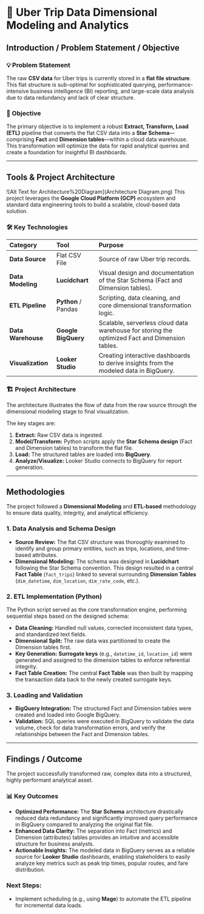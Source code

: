 # 🚕 Uber Trip Data Dimensional Modeling and Analytics

## Introduction / Problem Statement / Objective

### 💡 Problem Statement
The raw **CSV data** for Uber trips is currently stored in a **flat file structure**. This flat structure is sub-optimal for sophisticated querying, performance-intensive business intelligence (BI) reporting, and large-scale data analysis due to data redundancy and lack of clear structure.

### 🎯 Objective
The primary objective is to implement a robust **Extract, Transform, Load (ETL)** pipeline that converts the flat CSV data into a **Star Schema**—comprising **Fact** and **Dimension tables**—within a cloud data warehouse. This transformation will optimize the data for rapid analytical queries and create a foundation for insightful BI dashboards.

---

## Tools & Project Architecture
![Alt Text for Architecture%20Diagram](Architecture Diagram.png)
This project leverages the **Google Cloud Platform (GCP)** ecosystem and standard data engineering tools to build a scalable, cloud-based data solution.

### 🛠️ Key Technologies
| Category | Tool | Purpose |
| :--- | :--- | :--- |
| **Data Source** | Flat CSV File | Source of raw Uber trip records. |
| **Data Modeling** | **Lucidchart** | Visual design and documentation of the Star Schema (Fact and Dimension tables). |
| **ETL Pipeline** | **Python** / Pandas | Scripting, data cleaning, and core dimensional transformation logic. |
| **Data Warehouse** | **Google BigQuery** | Scalable, serverless cloud data warehouse for storing the optimized Fact and Dimension tables. |
| **Visualization** | **Looker Studio** | Creating interactive dashboards to derive insights from the modeled data in BigQuery. |

### 🏗️ Project Architecture
The architecture illustrates the flow of data from the raw source through the dimensional modeling stage to final visualization.



The key stages are:
1.  **Extract:** Raw CSV data is ingested.
2.  **Model/Transform:** Python scripts apply the **Star Schema design** (Fact and Dimension tables) to transform the flat file.
3.  **Load:** The structured tables are loaded into **BigQuery**.
4.  **Analyze/Visualize:** Looker Studio connects to BigQuery for report generation.

---

## Methodologies

The project followed a **Dimensional Modeling** and **ETL-based** methodology to ensure data quality, integrity, and analytical efficiency.

### 1. Data Analysis and Schema Design
* **Source Review:** The flat CSV structure was thoroughly examined to identify and group primary entities, such as trips, locations, and time-based attributes.
* **Dimensional Modeling:** The schema was designed in **Lucidchart** following the Star Schema convention. This design resulted in a central **Fact Table** (`fact_trips`) linked to several surrounding **Dimension Tables** (`dim_datetime`, `dim_location`, `dim_rate_code`, etc.).

### 2. ETL Implementation (Python)
The Python script served as the core transformation engine, performing sequential steps based on the designed schema:
* **Data Cleaning:** Handled null values, corrected inconsistent data types, and standardized text fields.
* **Dimensional Split:** The raw data was partitioned to create the Dimension tables first.
* **Key Generation:** **Surrogate keys** (e.g., `datetime_id`, `location_id`) were generated and assigned to the dimension tables to enforce referential integrity.
* **Fact Table Creation:** The central **Fact Table** was then built by mapping the transaction data back to the newly created surrogate keys.

### 3. Loading and Validation
* **BigQuery Integration:** The structured Fact and Dimension tables were created and loaded into Google BigQuery.
* **Validation:** SQL queries were executed in BigQuery to validate the data volume, check for data transformation errors, and verify the relationships between the Fact and Dimension tables.

---

## Findings / Outcome

The project successfully transformed raw, complex data into a structured, highly performant analytical asset.

### 📊 Key Outcomes
* **Optimized Performance:** The **Star Schema** architecture drastically reduced data redundancy and significantly improved query performance in BigQuery compared to analyzing the original flat file.
* **Enhanced Data Clarity:** The separation into Fact (metrics) and Dimension (attributes) tables provides an intuitive and accessible structure for business analysts.
* **Actionable Insights:** The modeled data in BigQuery serves as a reliable source for **Looker Studio** dashboards, enabling stakeholders to easily analyze key metrics such as peak trip times, popular routes, and fare distribution.

### **Next Steps:**
* Implement scheduling (e.g., using **Mage**) to automate the ETL pipeline for incremental data loads.

